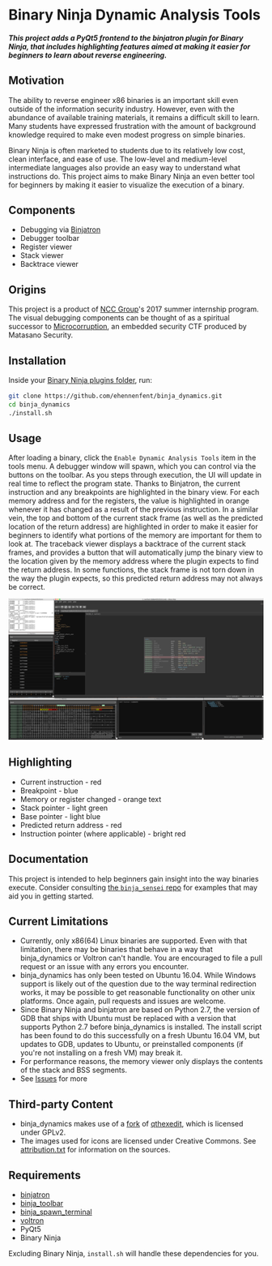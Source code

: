 # Binary Ninja Dynamic Analysis Tools

##### This project adds a PyQt5 frontend to the binjatron plugin for Binary Ninja, that includes highlighting features aimed at making it easier for beginners to learn about reverse engineering.

## Motivation
The ability to reverse engineer x86 binaries is an important skill even outside of the information security industry. However, even with the abundance of available training materials, it remains a difficult skill to learn. Many students have expressed frustration with the amount of background knowledge required to make even modest progress on simple binaries.

Binary Ninja is often marketed to students due to its relatively low cost, clean interface, and ease of use. The low-level and medium-level intermediate languages also provide an easy way to understand what instructions do. This project aims to make Binary Ninja an even better tool for beginners by making it easier to visualize the execution of a binary.

## Components
* Debugging via [Binjatron](https://github.com/snare/binjatron)
* Debugger toolbar
* Register viewer
* Stack viewer
* Backtrace viewer

## Origins
This project is a product of [NCC Group](https://www.nccgroup.trust/us/)'s 2017 summer internship program. The visual debugging components can be thought of as a spiritual successor to [Microcorruption](https://microcorruption.com), an embedded security CTF produced by Matasano Security.

## Installation
Inside your [Binary Ninja plugins folder](https://github.com/Vector35/binaryninja-api/tree/master/python/examples#loading-plugins), run:
```bash
git clone https://github.com/ehennenfent/binja_dynamics.git
cd binja_dynamics
./install.sh
```

## Usage
After loading a binary, click the `Enable Dynamic Analysis Tools` item in the tools menu. A debugger window will spawn, which you can control via the buttons on the toolbar. As you steps through execution, the UI will update in real time to reflect the program state. Thanks to Binjatron, the current instruction and any breakpoints are highlighted in the binary view. For each memory address and for the registers, the value is highlighted in orange whenever it has changed as a result of the previous instruction. In a similar vein, the top and bottom of the current stack frame (as well as the predicted location of the return address) are highlighted in order to make it easier for beginners to identify what portions of the memory are important for them to look at. The traceback viewer displays a backtrace of the current stack frames, and provides a button that will automatically jump the binary view to the location given by the memory address where the plugin expects to find the return address. In some functions, the stack frame is not torn down in the way the plugin expects, so this predicted return address may not always be correct.

![Screenshot](screenshot.png)

## Highlighting
* Current instruction - red
* Breakpoint - blue
* Memory or register changed - orange text
* Stack pointer - light green
* Base pointer - light blue
* Predicted return address - red
* Instruction pointer (where applicable) - bright red

## Documentation
This project is intended to help beginners gain insight into the way binaries execute. Consider consulting [the `binja_sensei` repo](https://github.com/ehennenfent/binja_sensei#writeups) for examples that may aid you in getting started.

## Current Limitations
* Currently, only x86(64) Linux binaries are supported. Even with that limitation, there may be binaries that behave in a way that binja_dynamics or Voltron can't handle. You are encouraged to file a pull request or an issue with any errors you encounter.
* binja_dynamics has only been tested on Ubuntu 16.04. While Windows support is likely out of the question due to the way terminal redirection works, it may be possible to get reasonable functionality on other unix platforms. Once again, pull requests and issues are welcome.
* Since Binary Ninja and binjatron are based on Python 2.7, the version of GDB that ships with Ubuntu must be replaced with a version that supports Python 2.7 before binja_dynamics is installed. The install script has been found to do this successfully on a fresh Ubuntu 16.04 VM, but updates to GDB, updates to Ubuntu, or preinstalled components (if you're not installing on a fresh VM) may break it.
* For performance reasons, the memory viewer only displays the contents of the stack and BSS segments.
* See [Issues](https://github.com/ehennenfent/binja_dynamics/issues) for more

## Third-party Content
* binja_dynamics makes use of a [fork](https://github.com/ehennenfent/hexview) of [qthexedit](https://github.com/csarn/qthexedit), which is licensed under GPLv2.
* The images used for icons are licensed under Creative Commons. See [attribution.txt](https://github.com/ehennenfent/binja_dynamics/blob/master/attribution.txt) for information on the sources.

## Requirements
* [binjatron](https://github.com/snare/binjatron)
* [binja_toolbar](https://github.com/ehennenfent/binja_toolbar)
* [binja_spawn_terminal](https://github.com/ehennenfent/binja_spawn_terminal.git)
* [voltron](https://github.com/snare/voltron)
* PyQt5
* Binary Ninja

Excluding Binary Ninja, `install.sh` will handle these dependencies for you.
